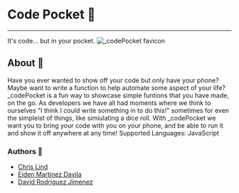 # Code Pocket :jeans:
---
It's code... but in your pocket.
![\_codePocket favicon](https://imgur.com/gallery/lUa6NH7 "Logo")

## About :blue_book:
Have you ever wanted to show off your code but only have your phone? Maybe want to write a function to help automate some aspect of your life?
_codePocket is a fun way to showcase simple funtions that you have made, on the go. As developers we have all had moments where we think to ourselves "I think I could write something in <preferredlanguage> to do this!" sometimes for even the simpleist of things, like simiulating a dice roll. With _codePocket we want you to bring your code with you on your phone, and be able to run it and show it off anywhere at any time!
Supported Languages: JavaScript

### Authors :scroll:
- [Chris Lind](https://github.com/ChrissLind)
- [Eiden Martinez Davila](https://github.com/EGabriel-bot)
- [David Rodriguez Jimenez](https://github.com/DavidDaniel1996)
